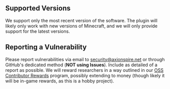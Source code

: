 ## Supported Versions
We support only the most recent version of the software.
The plugin will likely only work with new versions of Minecraft, and we will only provide support for the latest versions.
## Reporting a Vulnerability
Please report vulnerabilities via email to [security@axionspire.net](mailto:security@axionspire.net) or through GitHub's dedicated method (**NOT using Issues**). Include as detailed of a report as possible.
We will reward researchers in a way outlined in our [OSS Contributor Rewards](https://wiki.axionspire.net/en/Rewards/oss) program, possibly extending to money (though likely it will be in-game rewards, as this is a hobby project).
